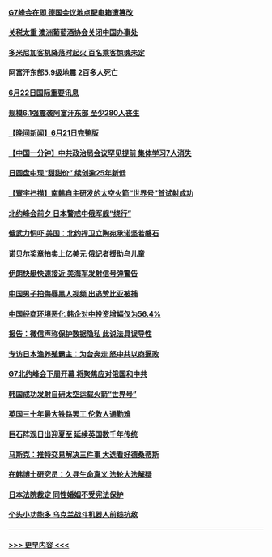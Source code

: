 #### [G7峰会在即 德国会议地点配电箱遭篡改](../pages/prog202/a103462085.md?t=06222001) 
#### [关税太重 澳洲葡萄酒协会关闭中国办事处](../pages/prog202/a103462088.md?t=06222001) 
#### [多米尼加客机降落时起火 百名乘客惊魂未定](../pages/prog202/a103462078.md?t=06222001) 
#### [阿富汗东部5.9级地震 2百多人死亡](../pages/prog202/a103462032.md?t=06222001) 
#### [6月22日国际重要讯息](../pages/prog202/a103462030.md?t=06222001) 
#### [规模6.1强震袭阿富汗东部 至少280人丧生](../pages/prog202/a103461933.md?t=06222001) 
#### [【晚间新闻】6月21日完整版](../pages/prog202/a103461785.md?t=06222001) 
#### [【中国一分钟】中共政治局会议罕见提前 集体学习7人消失](../pages/prog202/a103461798.md?t=06222001) 
#### [日圆盘中现“甜甜价” 续创逾25年新低](../pages/prog202/a103461858.md?t=06222001) 
#### [【寰宇扫描】南韩自主研发的太空火箭“世界号”首试射成功](../pages/prog202/a103461812.md?t=06222001) 
#### [北约峰会前夕 日本警戒中俄军舰“绕行”](../pages/prog202/a103461803.md?t=06222001) 
#### [俄武力恫吓 美国：北约捍卫立陶宛承诺坚若磐石](../pages/prog202/a103461779.md?t=06222001) 
#### [诺贝尔奖章拍卖上亿美元 俄记者援助乌儿童](../pages/prog202/a103461641.md?t=06222001) 
#### [伊朗快艇快速接近 美海军发射信号弹警告](../pages/prog202/a103461645.md?t=06222001) 
#### [中国男子拍侮辱黑人视频 出逃赞比亚被捕](../pages/prog202/a103461653.md?t=06222001) 
#### [中国经商环境恶化 韩企对中投资增幅仅为56.4%](../pages/prog202/a103461573.md?t=06222001) 
#### [报告：微信声称保护数据隐私 此说法具误导性](../pages/prog202/a103461565.md?t=06222001) 
#### [专访日本渔养殖霸主：为台奔走 怒中共以商逼政](../pages/prog202/a103461497.md?t=06222001) 
#### [G7北约峰会下周开幕 将聚焦应对俄国和中共](../pages/prog202/a103461493.md?t=06222001) 
#### [韩国成功发射自研太空运载火箭“世界号”](../pages/prog202/a103461500.md?t=06222001) 
#### [英国三十年最大铁路罢工 伦敦人通勤难](../pages/prog202/a103461485.md?t=06222001) 
#### [巨石阵观日出迎夏至 延续英国数千年传统](../pages/prog202/a103461489.md?t=06222001) 
#### [马斯克：推特交易解决三件事 大选看好德桑蒂斯](../pages/prog202/a103461491.md?t=06222001) 
#### [在韩博士研究员：久寻生命真义 法轮大法解疑](../pages/prog202/a103461331.md?t=06222001) 
#### [日本法院裁定 同性婚姻不受宪法保护](../pages/prog202/a103461204.md?t=06222001) 
#### [个头小功能多 乌克兰战斗机器人前线抗敌](../pages/prog202/a103461198.md?t=06222001) 

----
#### [ >>> 更早内容 <<< ](../indexes/prog202-earlier.md)
